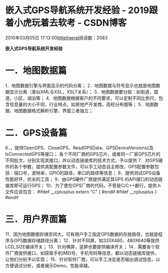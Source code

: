 # 嵌入式GPS导航系统开发经验 - 2019跟着小虎玩着去软考 - CSDN博客
2010年03月05日 17:13:00[littletigerat](https://me.csdn.net/littletigerat)阅读数：2083

**嵌入式****GPS****导航系统开发经验**
# 一．地图数据篇
1．地图数据引擎与界面显示的代码分离；
2．地图数据与符号显示也就是地图数据显示分离（类似XML与XSL，XSLT关系）；
3．地图数据要分层：如街道，国道，小区，湖泊等；
4．地图数据根据客户的不同要求，可以定制不同比例尺，包含信息量的大小不同，行业特点，如房地产开发商，高校分布图等；
5．地图数据、地图数据格式解析引擎，界面三者独立；
# 二．GPS设备篇
6．，提供OpenGPS、CloseGPS、ReadGPSData、GPSDeviceVersion以及IsConnectedGPS等接口；
各个不同厂商的GPS芯片，或者同一厂家GPS芯片的不同批次，分别实现其接口，并以动态链接库的技术方式，予以提供
7．对GPS硬件的各个参数，提供其配置参数文件，可以手工动态自主修改，GPS配置参数包括：端口号，波特率，GPIO的路径，串口的路径等信息；
8．提供测试GPS设备性能好坏，优劣的工具；
9．由GPS硬件厂商提供满足其GPS 的API接口的动态链接库即可运行GPS；
10．为了使在GPS厂商的代码，不管是C/C++都行，提供.h文件应该包含：
#ifdef __cplusplus
extern "C" {
#endif
#ifdef __cplusplus
}
#endif
# 三．用户界面篇
11．因为地图数据存储空间大，可有用户手工指定GPS数据的存放路径，也就是程序与GPS数据存储路径分离；
12．针对不同屏，如320X480，480X640等提供LCD_SIZE编译开关；
13．针对横屏，竖屏也要提供编译开关；
14．需要各个软件厂商提供接口，如获取手机IMEI号，手机号码等信息，都以动态链接库提供，让他们分别予以实现；
15．针对软件厂商，可以手工决定是否输出调试信息，以方便调试分析，或者展示Demo，性能卓越。
